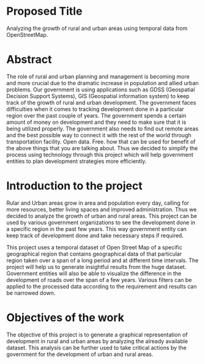 # Proposed Title

Analyzing the growth of rural and urban areas using temporal data from OpenStreetMap.

# Abstract
 
The role of rural and urban planning and management is becoming more and more crucial due to the dramatic increase in population and allied urban problems. Our government is using applications such as GDSS (Geospatial Decision Support Systems), GIS (Geospatial information system) to keep track of the growth of rural and urban development. The government faces difficulties when it comes to tracking development done in a particular region over the past couple of years. The government spends a certain amount of money on development and they need to make sure that it is being utilized properly. The government also needs to find out remote areas and the best possible way to connect it with the rest of the world through transportation facility. Open data. Free. how that can be used for benefit of the above things that you are talking about. Thus we decided to simplify the process using technology through this project which will help government entities to plan development strategies more efficiently.


# Introduction to the project

Rular and Urban areas grow in area and population every day, calling for more resources, better living spaces and improved administration. Thus we decided to analyze the growth of urban and rural areas. This project can be used by various government organizations to see the development done in a specific region in the past few years. This way government entity can keep track of development done and take necessary steps if required. 

This project uses a temporal dataset of Open Street Map of a specific geographical region that contains geographical data of that particular region taken over a span of a long period and at different time intervals. The project will help us to generate insightful results from the huge dataset. Government entities will also be able to visualize the difference in the development of roads over the span of a few years. Various filters can be applied to the processed data according to the requirement and results can be narrowed down. 


# Objectives of the work

The objective of this project is to generate a graphical representation of development in rural and urban areas by analyzing the already available dataset. This analysis can be further used to take critical actions by the government for the development of urban and rural areas. 
